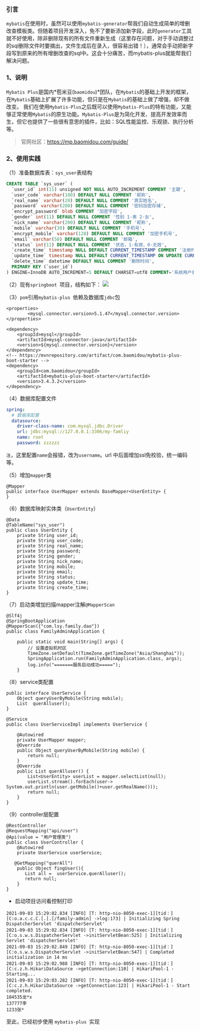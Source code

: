 ### 引言
`mybatis`在使用时，虽然可以使用`mybatis-generator`帮我们自动生成简单的增删改查模板类。但随着项目开发深入，免不了要新添加新字段，此时`generator`工具就不好使用，除非删除现有的所有文件重新生成（这里存在问题，对于手动调整过的sql删除文件时要摘出，文件生成后在录入，很容易出错！），通常会手动把新字段写到原来的所有增删改查的sql中。这会十分痛苦，而mybatis-plus就能帮我们解决问题。

### 1、说明
`Mybatis Plus`是国内*苞米豆(`baomidou`)*团队，在`Mybatis`的基础上开发的框架，在`Mybatis`基础上扩展了许多功能，但只是在`Mybatis`的基础上做了增强，却不做改变。
我们在使用`Mybatis-Plus`之后既可以使用`Mybatis-Plus`的特有功能，又能够正常使用`Mybatis`的原生功能。`Mybatis-Plus`是为简化开发、提高开发效率而生，但它也提供了一些很有意思的插件，比如：SQL性能监控、乐观锁、执行分析等。
>官网社区：https://mp.baomidou.com/guide/
### 2、使用实践
（1）准备数据库表：`sys_user`表结构
```sql
CREATE TABLE `sys_user` (
  `user_id` int(11) unsigned NOT NULL AUTO_INCREMENT COMMENT '主键',
  `user_code` varchar(100) DEFAULT NULL COMMENT '昵称',
  `real_name` varchar(20) DEFAULT NULL COMMENT '真实姓名',
  `password` varchar(200) DEFAULT NULL COMMENT '密码加密存储',
  `encrypt_password` blob COMMENT '加密字段',
  `gender` int(11) DEFAULT NULL COMMENT '性别 1-男 2-女',
  `nick_name` varchar(200) DEFAULT NULL COMMENT '昵称',
  `mobile` varchar(30) DEFAULT NULL COMMENT '手机号',
  `encrypt_mobile` varchar(128) DEFAULT NULL COMMENT '加密手机号',
  `email` varchar(50) DEFAULT NULL COMMENT '邮箱',
  `status` int(11) DEFAULT NULL COMMENT '状态，1-有效，0-无效',
  `create_time` timestamp NULL DEFAULT CURRENT_TIMESTAMP COMMENT '注册时间',
  `update_time` timestamp NULL DEFAULT CURRENT_TIMESTAMP ON UPDATE CURRENT_TIMESTAMP COMMENT '更新时间',
  `delete_time` datetime DEFAULT NULL COMMENT '删除时间',
  PRIMARY KEY (`user_id`)
) ENGINE=InnoDB AUTO_INCREMENT=5 DEFAULT CHARSET=utf8 COMMENT='系统用户表';
```
（2）现有`springboot `项目，结构如下：
![](https://upload-images.jianshu.io/upload_images/10817794-c3655f4cca2a64d6.png?imageMogr2/auto-orient/strip%7CimageView2/2/w/1240)

（3）`pom`引用`mybatis-plus `依赖及数据库`jdbc`包
```
<properties>
        <mysql.connector.version>5.1.47</mysql.connector.version>
</properties>

<dependency>
    <groupId>mysql</groupId>
    <artifactId>mysql-connector-java</artifactId>
    <version>${mysql.connector.version}</version>
</dependency>
<!-- https://mvnrepository.com/artifact/com.baomidou/mybatis-plus-boot-starter -->
<dependency>
    <groupId>com.baomidou</groupId>
    <artifactId>mybatis-plus-boot-starter</artifactId>
    <version>3.4.3.2</version>
</dependency>
```
（4）数据库配置文件
```yaml
spring:
  # 数据库配置
  datasource:
    driver-class-name: com.mysql.jdbc.Driver
    url: jdbc:mysql://127.0.0.1:3306/my-famliy
    name: root
    password: zzzzzz
```
`注`，这里配置`name`会报错，改为`username`。url 中后面增加ssl免校验，统一编码等。

（5）增加`mapper`类
```
@Mapper
public interface UserMapper extends BaseMapper<UserEntity> {
}
```
（6）数据库映射实体类（`UserEntity`）
```
@Data
@TableName("sys_user")
public class UserEntity {
    private String user_id;
    private String user_code;
    private String real_name;
    private String password;
    private String gender;
    private String nick_name;
    private String mobile;
    private String email;
    private String status;
    private String update_time;
    private String create_time;
}
```
（7）启动类增加扫描mapper注解`@MapperScan`
```
@Slf4j
@SpringBootApplication
@MapperScan({"com.lsy.family.dao"})
public class FamilyAdminApplication {

    public static void main(String[] args) {
        // 设置虚拟机时区
        TimeZone.setDefault(TimeZone.getTimeZone("Asia/Shanghai"));
        SpringApplication.run(FamilyAdminApplication.class, args);
        log.info("=======服务启动成功=====");
    }
```
（8）service类配置
```
public interface UserService {
    Object queryUserByMobile(String mobile);
    List  querAlluser();
}
```
```
@Service
public class UserServiceImpl implements UserService {

    @Autowired
    private UserMapper mapper;
    @Override
    public Object queryUserByMobile(String mobile) {
        return null;
    }
    @Override
    public List querAlluser() {
        List<UserEntity> userList = mapper.selectList(null);
        userList.stream().forEach(user-> System.out.println(user.getMobile()+user.getRealName()));
        return null;
    }
}
```
（9）controller层配置
```
@RestController
@RequestMapping("api/user")
@Api(value = "用户管理类")
public class UserController {
    @Autowired
    private UserService userService;

   @GetMapping("querAll")
    public Object fingUser(){
       List all =  userService.querAlluser();
       return null;
    }
}
```
- 启动项目访问看控制打印
```
2021-09-03 15:29:02.834 [INFO] [T: http-nio-8050-exec-1][tid：] [C:o.a.c.c.C.[.[.[/family-admin] ->log:173] | Initializing Spring DispatcherServlet 'dispatcherServlet'
2021-09-03 15:29:02.834 [INFO] [T: http-nio-8050-exec-1][tid：] [C:o.s.w.s.DispatcherServlet ->initServletBean:525] | Initializing Servlet 'dispatcherServlet'
2021-09-03 15:29:02.849 [INFO] [T: http-nio-8050-exec-1][tid：] [C:o.s.w.s.DispatcherServlet ->initServletBean:547] | Completed initialization in 14 ms
2021-09-03 15:29:02.988 [INFO] [T: http-nio-8050-exec-1][tid：] [C:c.z.h.HikariDataSource ->getConnection:110] | HikariPool-1 - Starting...
2021-09-03 15:29:03.282 [INFO] [T: http-nio-8050-exec-1][tid：] [C:c.z.h.HikariDataSource ->getConnection:123] | HikariPool-1 - Start completed.
184535龙*x
137777李
1233张*
```
至此，已经初步使用 `mybatis-plus `实现